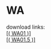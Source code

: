 # WA

download links: <br>
[[( WA01 )]](https://www.dropbox.com/s/nq7mqkesetu1s4i/WA01.osk?dl=0) <br>
[[( WA01.5 )]](https://www.dropbox.com/s/7gc215ptivdcb6i/WA01.5.osk?dl=0)
